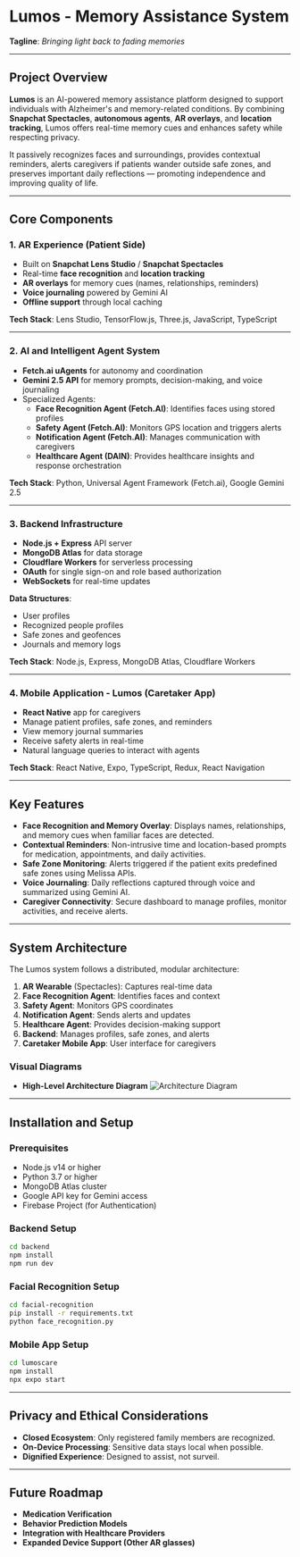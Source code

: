 # Lumos - Memory Assistance System

**Tagline**: *Bringing light back to fading memories*

---

## Project Overview

**Lumos** is an AI-powered memory assistance platform designed to support individuals with Alzheimer's and memory-related conditions. By combining **Snapchat Spectacles**, **autonomous agents**, **AR overlays**, and **location tracking**, Lumos offers real-time memory cues and enhances safety while respecting privacy.

It passively recognizes faces and surroundings, provides contextual reminders, alerts caregivers if patients wander outside safe zones, and preserves important daily reflections — promoting independence and improving quality of life.

---

## Core Components

### 1. **AR Experience (Patient Side)**

- Built on **Snapchat Lens Studio** / **Snapchat Spectacles**
- Real-time **face recognition** and **location tracking**
- **AR overlays** for memory cues (names, relationships, reminders)
- **Voice journaling** powered by Gemini AI
- **Offline support** through local caching

**Tech Stack**: Lens Studio, TensorFlow.js, Three.js, JavaScript, TypeScript

---

### 2. **AI and Intelligent Agent System**

- **Fetch.ai uAgents** for autonomy and coordination
- **Gemini 2.5 API** for memory prompts, decision-making, and voice journaling
- Specialized Agents:
  - **Face Recognition Agent (Fetch.AI)**: Identifies faces using stored profiles
  - **Safety Agent (Fetch.AI)**: Monitors GPS location and triggers alerts
  - **Notification Agent (Fetch.AI)**: Manages communication with caregivers
  - **Healthcare Agent (DAIN)**: Provides healthcare insights and response orchestration

**Tech Stack**: Python, Universal Agent Framework (Fetch.ai), Google Gemini 2.5

---

### 3. **Backend Infrastructure**

- **Node.js + Express** API server
- **MongoDB Atlas** for data storage
- **Cloudflare Workers** for serverless processing
- **OAuth** for single sign-on and role based authorization
- **WebSockets** for real-time updates

**Data Structures**:
- User profiles
- Recognized people profiles
- Safe zones and geofences
- Journals and memory logs

**Tech Stack**: Node.js, Express, MongoDB Atlas, Cloudflare Workers

---

### 4. **Mobile Application - Lumos (Caretaker App)**

- **React Native** app for caregivers
- Manage patient profiles, safe zones, and reminders
- View memory journal summaries
- Receive safety alerts in real-time
- Natural language queries to interact with agents

**Tech Stack**: React Native, Expo, TypeScript, Redux, React Navigation

---

## Key Features

- **Face Recognition and Memory Overlay**: Displays names, relationships, and memory cues when familiar faces are detected.
- **Contextual Reminders**: Non-intrusive time and location-based prompts for medication, appointments, and daily activities.
- **Safe Zone Monitoring**: Alerts triggered if the patient exits predefined safe zones using Melissa APIs.
- **Voice Journaling**: Daily reflections captured through voice and summarized using Gemini AI.
- **Caregiver Connectivity**: Secure dashboard to manage profiles, monitor activities, and receive alerts.

---

## System Architecture

The Lumos system follows a distributed, modular architecture:

1. **AR Wearable** (Spectacles): Captures real-time data
2. **Face Recognition Agent**: Identifies faces and context
3. **Safety Agent**: Monitors GPS coordinates
4. **Notification Agent**: Sends alerts and updates
5. **Healthcare Agent**: Provides decision-making support
6. **Backend**: Manages profiles, safe zones, and alerts
7. **Caretaker Mobile App**: User interface for caregivers

### Visual Diagrams
- **High-Level Architecture Diagram** ![Architecture Diagram](https://github.com/user-attachments/assets/bd9a4865-d181-42a4-92de-33fcae8c74af)

---

## Installation and Setup

### Prerequisites

- Node.js v14 or higher
- Python 3.7 or higher
- MongoDB Atlas cluster
- Google API key for Gemini access
- Firebase Project (for Authentication)

### Backend Setup

```bash
cd backend
npm install
npm run dev
```

### Facial Recognition Setup

```bash
cd facial-recognition
pip install -r requirements.txt
python face_recognition.py
```

### Mobile App Setup

```bash
cd lumoscare
npm install
npx expo start
```

---

## Privacy and Ethical Considerations

- **Closed Ecosystem**: Only registered family members are recognized.
- **On-Device Processing**: Sensitive data stays local when possible.
- **Dignified Experience**: Designed to assist, not surveil.

---

## Future Roadmap

- **Medication Verification**
- **Behavior Prediction Models**
- **Integration with Healthcare Providers**
- **Expanded Device Support (Other AR glasses)**

